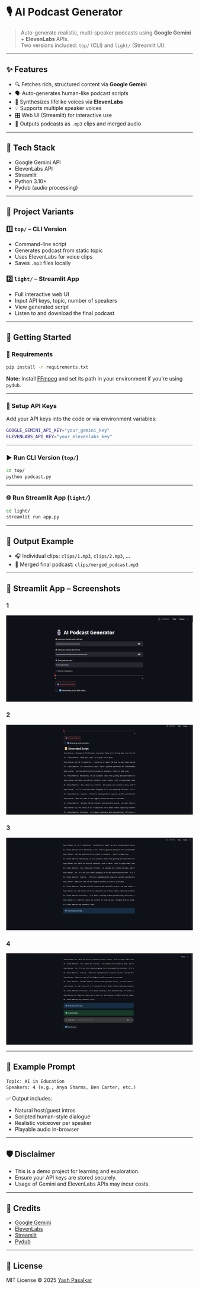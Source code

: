 # 🎙️ AI Podcast Generator

> Auto-generate realistic, multi-speaker podcasts using **Google Gemini** + **ElevenLabs** APIs.  
> Two versions included: `top/` (CLI) and `light/` (Streamlit UI).

---

## ✨ Features

- 🔍 Fetches rich, structured content via **Google Gemini**
- 🗣️ Auto-generates human-like podcast scripts
- 🧠 Synthesizes lifelike voices via **ElevenLabs**
- 💡 Supports multiple speaker voices
- 🎛️ Web UI (Streamlit) for interactive use
- 📁 Outputs podcasts as `.mp3` clips and merged audio

---

## 🧩 Tech Stack

- Google Gemini API
- ElevenLabs API
- Streamlit
- Python 3.10+
- Pydub (audio processing)

---

## 🧪 Project Variants

### 1️⃣ `top/` – CLI Version
- Command-line script
- Generates podcast from static topic
- Uses ElevenLabs for voice clips
- Saves `.mp3` files locally

### 2️⃣ `light/` – Streamlit App
- Full interactive web UI
- Input API keys, topic, number of speakers
- View generated script
- Listen to and download the final podcast

---

## 🚀 Getting Started

### 🔧 Requirements

```bash
pip install -r requirements.txt
```

**Note:** Install [FFmpeg](https://ffmpeg.org/download.html) and set its path in your environment if you're using `pydub`.

---

### 🔑 Setup API Keys

Add your API keys into the code or via environment variables:

```bash
GOOGLE_GEMINI_API_KEY="your_gemini_key"
ELEVENLABS_API_KEY="your_elevenlabs_key"
```

---

### ▶️ Run CLI Version (`top/`)

```bash
cd top/
python podcast.py
```

---

### 🌐 Run Streamlit App (`light/`)

```bash
cd light/
streamlit run app.py
```

---

## 📂 Output Example

- 🎧 Individual clips: `clips/1.mp3`, `clips/2.mp3`, ...
- 🎵 Merged final podcast: `clips/merged_podcast.mp3`

---

## 📸 Streamlit App – Screenshots

###  1
![Step 1](lightscreenshots1.png)

### 2
![Step 2](lightscreenshots2.png)

### 3
![Step 3](lightscreenshots3.png)

### 4
![Step 4](lightscreenshots4.png)



---

## 🧠 Example Prompt

```
Topic: AI in Education
Speakers: 4 (e.g., Anya Sharma, Ben Carter, etc.)
```

✅ Output includes:
- Natural host/guest intros  
- Scripted human-style dialogue  
- Realistic voiceover per speaker  
- Playable audio in-browser

---

## 🛡️ Disclaimer

- This is a demo project for learning and exploration.
- Ensure your API keys are stored securely.
- Usage of Gemini and ElevenLabs APIs may incur costs.

---

## 🙌 Credits

- [Google Gemini](https://ai.google.dev/)
- [ElevenLabs](https://www.elevenlabs.io/)
- [Streamlit](https://streamlit.io/)
- [Pydub](https://github.com/jiaaro/pydub)

---

## 📜 License

MIT License © 2025 [Yash Pasalkar](https://github.com/Comp-Yash)
